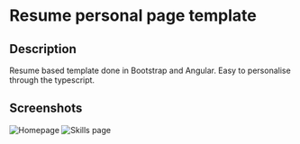 # Resume personal page template

## Description
Resume based template done in Bootstrap and Angular. Easy to personalise through the typescript.

## Screenshots

![Homepage](https://user-images.githubusercontent.com/16169090/45513090-07e78b00-b7a2-11e8-82f0-e00c964fcfa2.png)
![Skills page](https://user-images.githubusercontent.com/16169090/45513089-07e78b00-b7a2-11e8-8141-5664f605ce80.png)
